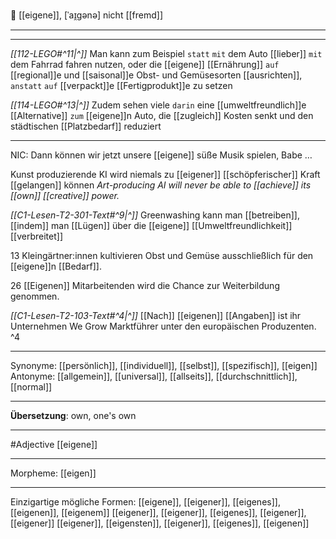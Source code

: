 💭 [[eigene]], [ˈaɪ̯ɡənə]
nicht [[fremd]]

---
---

 *[[112-LEGO#^11|^]]* Man kann zum Beispiel `statt` `mit` dem Auto [[lieber]] `mit` dem Fahrrad fahren nutzen, oder die [[eigene]] [[Ernährung]] `auf` [[regional]]e und [[saisonal]]e Obst- und Gemüsesorten [[ausrichten]], `anstatt` `auf` [[verpackt]]e [[Fertigprodukt]]e zu setzen 


*[[114-LEGO#^13|^]]* Zudem sehen viele `darin` eine [[umweltfreundlich]]e [[Alternative]] `zum` [[eigene]]n Auto, die [[zugleich]] Kosten senkt und den städtischen [[Platzbedarf]] reduziert




---
NIC: Dann können wir jetzt unsere [[eigene]] süße Musik spielen, Babe …  

Kunst produzierende KI wird niemals zu [[eigener]] [[schöpferischer]] Kraft [[gelangen]] können
*Art-producing AI will never be able to [[achieve]] its [[own]] [[creative]] power.*

*[[C1-Lesen-T2-301-Text#^9|^]]* Greenwashing kann man [[betreiben]], [[indem]] man [[Lügen]] über die [[eigene]] [[Umweltfreundlichkeit]] [[verbreitet]]

13 Kleingärtner:innen kultivieren Obst und Gemüse ausschließlich für den [[eigene]]n [[Bedarf]].  

26 [[Eigenen]] Mitarbeitenden wird die Chance zur Weiterbildung genommen.  

*[[C1-Lesen-T2-103-Text#^4|^]]* [[Nach]] [[eigenen]] [[Angaben]] ist ihr Unternehmen We Grow Marktführer unter den europäischen Produzenten. ^4


---
Synonyme: [[persönlich]], [[individuell]], [[selbst]], [[spezifisch]], [[eigen]]
Antonyme: [[allgemein]], [[universal]], [[allseits]], [[durchschnittlich]], [[normal]]

---
**Übersetzung**:
own, one's own

---
#Adjective [[eigene]]

---
Morpheme:
[[eigen]]

---


Einzigartige mögliche Formen: 
[[eigene]], [[eigener]], [[eigenes]], [[eigenen]], [[eigenem]]
[[eigener]], [[eigener]], [[eigenes]], [[eigener]], [[eigener]]
[[eigener]], [[eigensten]], [[eigener]], [[eigenes]], [[eigenen]]
